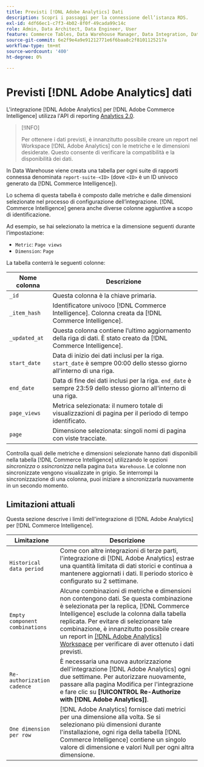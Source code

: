```yaml
---
title: Previsti [!DNL Adobe Analytics] Dati
description: Scopri i passaggi per la connessione dell’istanza RDS.
exl-id: 4df66ec1-c7f3-4b02-8f0f-49cada99c14c
role: Admin, Data Architect, Data Engineer, User
feature: Commerce Tables, Data Warehouse Manager, Data Integration, Data Import/Export
source-git-commit: 6e2f9e4a9e91212771e6f6baa8c2f8101125217a
workflow-type: tm+mt
source-wordcount: '400'
ht-degree: 0%

---
```


# Previsti [!DNL Adobe Analytics] dati

L&#39;integrazione [!DNL Adobe Analytics] per [!DNL Adobe Commerce Intelligence] utilizza l&#39;API di reporting [Analytics 2.0](https://developer.adobe.com/analytics-apis/docs/2.0/#!AdobeDocs/analytics-2.0-apis/master/README.md).

>[!INFO]
>
>Per ottenere i dati previsti, è innanzitutto possibile creare un report nel Workspace [!DNL Adobe Analytics] con le metriche e le dimensioni desiderate. Questo consente di verificare la compatibilità e la disponibilità dei dati.

In Data Warehouse viene creata una tabella per ogni suite di rapporti connessa denominata `report-suite-<ID>` (dove `<ID>` è un ID univoco generato da [!DNL Commerce Intelligence]).

Lo schema di questa tabella è composto dalle metriche e dalle dimensioni selezionate nel processo di configurazione dell’integrazione. [!DNL Commerce Intelligence] genera anche diverse colonne aggiuntive a scopo di identificazione.

Ad esempio, se hai selezionato la metrica e la dimensione seguenti durante l’impostazione:
- `Metric`: `Page views`
- `Dimension`: `Page`

La tabella conterrà le seguenti colonne:

| Nome colonna | Descrizione |
| --- | --- |
| `_id` | Questa colonna è la chiave primaria. |
| `_item_hash` | Identificatore univoco [!DNL Commerce Intelligence]. Colonna creata da [!DNL Commerce Intelligence]. |
| `_updated_at` | Questa colonna contiene l’ultimo aggiornamento della riga di dati. È stato creato da [!DNL Commerce Intelligence]. |
| `start_date` | Data di inizio dei dati inclusi per la riga. `start_date` è sempre 00:00 dello stesso giorno all&#39;interno di una riga. |
| `end_date` | Data di fine dei dati inclusi per la riga. `end_date` è sempre 23:59 dello stesso giorno all&#39;interno di una riga. |
| `page_views` | Metrica selezionata: il numero totale di visualizzazioni di pagina per il periodo di tempo identificato. |
| `page` | Dimensione selezionata: singoli nomi di pagina con viste tracciate. |

Controlla quali delle metriche e dimensioni selezionate hanno dati disponibili nella tabella [!DNL Commerce Intelligence] utilizzando le opzioni *sincronizza* o *ssincronizza* nella pagina `Data Warehouse`. Le colonne non sincronizzate vengono visualizzate in grigio. Se interrompi la sincronizzazione di una colonna, puoi iniziare a sincronizzarla nuovamente in un secondo momento.

## Limitazioni attuali

Questa sezione descrive i limiti dell&#39;integrazione di [!DNL Adobe Analytics] per [!DNL Commerce Intelligence].

| Limitazione | Descrizione |
| --- | --- |
| `Historical data period` | Come con altre integrazioni di terze parti, l&#39;integrazione di [!DNL Adobe Analytics] estrae una quantità limitata di dati storici e continua a mantenere aggiornati i dati. Il periodo storico è configurato su 2 settimane. |
| `Empty component combinations` | Alcune combinazioni di metriche e dimensioni non contengono dati. Se questa combinazione è selezionata per la replica, [!DNL Commerce Intelligence] esclude la colonna dalla tabella replicata. Per evitare di selezionare tale combinazione, è innanzitutto possibile creare un report in [[!DNL Adobe Analytics] Workspace](https://experienceleague.adobe.com/docs/analytics/analyze/analysis-workspace/home.html) per verificare di aver ottenuto i dati previsti. |
| `Re-authorization cadence` | È necessaria una nuova autorizzazione dell&#39;integrazione [!DNL Adobe Analytics] ogni due settimane. Per autorizzare nuovamente, passare alla pagina Modifica per l&#39;integrazione e fare clic su **[!UICONTROL Re-Authorize with [!DNL Adobe Analytics]]**. |
| `One dimension per row` | [!DNL Adobe Analytics] fornisce dati metrici per una dimensione alla volta. Se si selezionano più dimensioni durante l&#39;installazione, ogni riga della tabella [!DNL Commerce Intelligence] contiene un singolo valore di dimensione e valori Null per ogni altra dimensione. |
